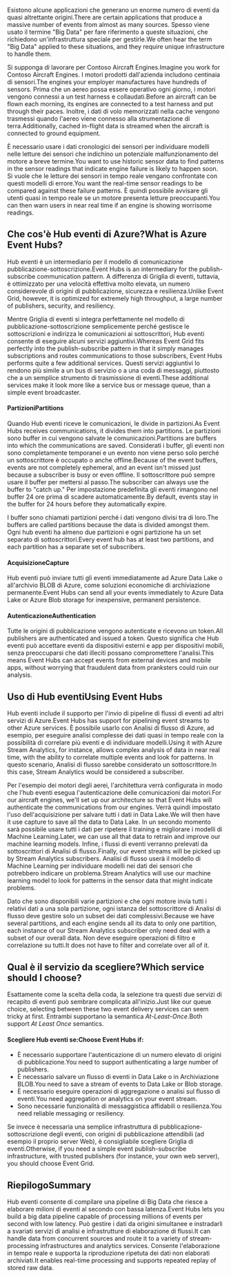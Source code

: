 <span data-ttu-id="0b2ab-101">Esistono alcune applicazioni che generano un enorme numero di eventi da quasi altrettante origini.</span><span class="sxs-lookup"><span data-stu-id="0b2ab-101">There are certain applications that produce a massive number of events from almost as many sources.</span></span> <span data-ttu-id="0b2ab-102">Spesso viene usato il termine "Big Data" per fare riferimento a queste situazioni, che richiedono un'infrastruttura speciale per gestirle.</span><span class="sxs-lookup"><span data-stu-id="0b2ab-102">We often hear the term "Big Data" applied to these situations, and they require unique infrastructure to handle them.</span></span>

<span data-ttu-id="0b2ab-103">Si supponga di lavorare per Contoso Aircraft Engines.</span><span class="sxs-lookup"><span data-stu-id="0b2ab-103">Imagine you work for Contoso Aircraft Engines.</span></span> <span data-ttu-id="0b2ab-104">I motori prodotti dall'azienda includono centinaia di sensori.</span><span class="sxs-lookup"><span data-stu-id="0b2ab-104">The engines your employer manufactures have hundreds of sensors.</span></span> <span data-ttu-id="0b2ab-105">Prima che un aereo possa essere operativo ogni giorno, i motori vengono connessi a un test harness e collaudati.</span><span class="sxs-lookup"><span data-stu-id="0b2ab-105">Before an aircraft can be flown each morning, its engines are connected to a test harness and put through their paces.</span></span> <span data-ttu-id="0b2ab-106">Inoltre, i dati di volo memorizzati nella cache vengono trasmessi quando l'aereo viene connesso alla strumentazione di terra.</span><span class="sxs-lookup"><span data-stu-id="0b2ab-106">Additionally, cached in-flight data is streamed when the aircraft is connected to ground equipment.</span></span>

<span data-ttu-id="0b2ab-107">È necessario usare i dati cronologici dei sensori per individuare modelli nelle letture dei sensori che indichino un potenziale malfunzionamento del motore a breve termine.</span><span class="sxs-lookup"><span data-stu-id="0b2ab-107">You want to use historic sensor data to find patterns in the sensor readings that indicate engine failure is likely to happen soon.</span></span> <span data-ttu-id="0b2ab-108">Si vuole che le letture dei sensori in tempo reale vengano confrontate con questi modelli di errore.</span><span class="sxs-lookup"><span data-stu-id="0b2ab-108">You want the real-time sensor readings to be compared against these failure patterns.</span></span> <span data-ttu-id="0b2ab-109">È quindi possibile avvisare gli utenti quasi in tempo reale se un motore presenta letture preoccupanti.</span><span class="sxs-lookup"><span data-stu-id="0b2ab-109">You can then warn users in near real time if an engine is showing worrisome readings.</span></span>

## <a name="what-is-azure-event-hubs"></a><span data-ttu-id="0b2ab-110">Che cos'è Hub eventi di Azure?</span><span class="sxs-lookup"><span data-stu-id="0b2ab-110">What is Azure Event Hubs?</span></span>
<span data-ttu-id="0b2ab-111">Hub eventi è un intermediario per il modello di comunicazione pubblicazione-sottoscrizione.</span><span class="sxs-lookup"><span data-stu-id="0b2ab-111">Event Hubs is an intermediary for the publish-subscribe communication pattern.</span></span> <span data-ttu-id="0b2ab-112">A differenza di Griglia di eventi, tuttavia, è ottimizzato per una velocità effettiva molto elevata, un numero considerevole di origini di pubblicazione, sicurezza e resilienza.</span><span class="sxs-lookup"><span data-stu-id="0b2ab-112">Unlike Event Grid, however, it is optimized for extremely high throughput, a large number of publishers, security, and resiliency.</span></span>

<span data-ttu-id="0b2ab-113">Mentre Griglia di eventi si integra perfettamente nel modello di pubblicazione-sottoscrizione semplicemente perché gestisce le sottoscrizioni e indirizza le comunicazioni ai sottoscrittori, Hub eventi consente di eseguire alcuni servizi aggiuntivi.</span><span class="sxs-lookup"><span data-stu-id="0b2ab-113">Whereas Event Grid fits perfectly into the publish-subscribe pattern in that it simply manages subscriptions and routes communications to those subscribers, Event Hubs performs quite a few additional services.</span></span> <span data-ttu-id="0b2ab-114">Questi servizi aggiuntivi lo rendono più simile a un bus di servizio o a una coda di messaggi, piuttosto che a un semplice strumento di trasmissione di eventi.</span><span class="sxs-lookup"><span data-stu-id="0b2ab-114">These additional services make it look more like a service bus or message queue, than a simple event broadcaster.</span></span>

#### <a name="partitions"></a><span data-ttu-id="0b2ab-115">Partizioni</span><span class="sxs-lookup"><span data-stu-id="0b2ab-115">Partitions</span></span>
<span data-ttu-id="0b2ab-116">Quando Hub eventi riceve le comunicazioni, le divide in partizioni.</span><span class="sxs-lookup"><span data-stu-id="0b2ab-116">As Event Hubs receives communications, it divides them into partitions.</span></span> <span data-ttu-id="0b2ab-117">Le partizioni sono buffer in cui vengono salvate le comunicazioni.</span><span class="sxs-lookup"><span data-stu-id="0b2ab-117">Partitions are buffers into which the communications are saved.</span></span> <span data-ttu-id="0b2ab-118">Considerati i buffer, gli eventi non sono completamente temporanei e un evento non viene perso solo perché un sottoscrittore è occupato o anche offline.</span><span class="sxs-lookup"><span data-stu-id="0b2ab-118">Because of the event buffers, events are not completely ephemeral, and an event isn't missed just because a subscriber is busy or even offline.</span></span> <span data-ttu-id="0b2ab-119">Il sottoscrittore può sempre usare il buffer per mettersi al passo.</span><span class="sxs-lookup"><span data-stu-id="0b2ab-119">The subscriber can always use the buffer to "catch up."</span></span> <span data-ttu-id="0b2ab-120">Per impostazione predefinita gli eventi rimangono nel buffer 24 ore prima di scadere automaticamente.</span><span class="sxs-lookup"><span data-stu-id="0b2ab-120">By default, events stay in the buffer for 24 hours before they automatically expire.</span></span>

<span data-ttu-id="0b2ab-121">I buffer sono chiamati partizioni perché i dati vengono divisi tra di loro.</span><span class="sxs-lookup"><span data-stu-id="0b2ab-121">The buffers are called partitions because the data is divided amongst them.</span></span> <span data-ttu-id="0b2ab-122">Ogni hub eventi ha almeno due partizioni e ogni partizione ha un set separato di sottoscrittori.</span><span class="sxs-lookup"><span data-stu-id="0b2ab-122">Every event hub has at least two partitions, and each partition has a separate set of subscribers.</span></span>

#### <a name="capture"></a><span data-ttu-id="0b2ab-123">Acquisizione</span><span class="sxs-lookup"><span data-stu-id="0b2ab-123">Capture</span></span>
<span data-ttu-id="0b2ab-124">Hub eventi può inviare tutti gli eventi immediatamente ad Azure Data Lake o all'archivio BLOB di Azure, come soluzioni economiche di archiviazione permanente.</span><span class="sxs-lookup"><span data-stu-id="0b2ab-124">Event Hubs can send all your events immediately to Azure Data Lake or Azure Blob storage for inexpensive, permanent persistence.</span></span>

#### <a name="authentication"></a><span data-ttu-id="0b2ab-125">Autenticazione</span><span class="sxs-lookup"><span data-stu-id="0b2ab-125">Authentication</span></span>
<span data-ttu-id="0b2ab-126">Tutte le origini di pubblicazione vengono autenticate e ricevono un token.</span><span class="sxs-lookup"><span data-stu-id="0b2ab-126">All publishers are authenticated and issued a token.</span></span> <span data-ttu-id="0b2ab-127">Questo significa che Hub eventi può accettare eventi da dispositivi esterni e app per dispositivi mobili, senza preoccuparsi che dati illeciti possano compromettere l'analisi.</span><span class="sxs-lookup"><span data-stu-id="0b2ab-127">This means Event Hubs can accept events from external devices and mobile apps, without worrying that fraudulent data from pranksters could ruin our analysis.</span></span> 

## <a name="using-event-hubs"></a><span data-ttu-id="0b2ab-128">Uso di Hub eventi</span><span class="sxs-lookup"><span data-stu-id="0b2ab-128">Using Event Hubs</span></span>
<span data-ttu-id="0b2ab-129">Hub eventi include il supporto per l'invio di pipeline di flussi di eventi ad altri servizi di Azure.</span><span class="sxs-lookup"><span data-stu-id="0b2ab-129">Event Hubs has support for pipelining event streams to other Azure services.</span></span> <span data-ttu-id="0b2ab-130">È possibile usarlo con Analisi di flusso di Azure, ad esempio, per eseguire analisi complesse dei dati quasi in tempo reale con la possibilità di correlare più eventi e di individuare modelli.</span><span class="sxs-lookup"><span data-stu-id="0b2ab-130">Using it with Azure Stream Analytics, for instance, allows complex analysis of data in near real time, with the ability to correlate multiple events and look for patterns.</span></span> <span data-ttu-id="0b2ab-131">In questo scenario, Analisi di flusso sarebbe considerato un sottoscrittore.</span><span class="sxs-lookup"><span data-stu-id="0b2ab-131">In this case, Stream Analytics would be considered a subscriber.</span></span>

<span data-ttu-id="0b2ab-132">Per l'esempio dei motori degli aerei, l'architettura verrà configurata in modo che l'hub eventi esegua l'autenticazione delle comunicazioni dai motori.</span><span class="sxs-lookup"><span data-stu-id="0b2ab-132">For our aircraft engines, we'll set up our architecture so that Event Hubs will authenticate the communications from our engines.</span></span> <span data-ttu-id="0b2ab-133">Verrà quindi impostato l'uso dell'acquisizione per salvare tutti i dati in Data Lake.</span><span class="sxs-lookup"><span data-stu-id="0b2ab-133">We will then have it use capture to save all the data to Data Lake.</span></span> <span data-ttu-id="0b2ab-134">In un secondo momento sarà possibile usare tutti i dati per ripetere il training e migliorare i modelli di Machine Learning.</span><span class="sxs-lookup"><span data-stu-id="0b2ab-134">Later, we can use all that data to retrain and improve our machine learning models.</span></span> <span data-ttu-id="0b2ab-135">Infine, i flussi di eventi verranno prelevati da sottoscrittori di Analisi di flusso.</span><span class="sxs-lookup"><span data-stu-id="0b2ab-135">Finally, our event streams will be picked up by Stream Analytics subscribers.</span></span> <span data-ttu-id="0b2ab-136">Analisi di flusso userà il modello di Machine Learning per individuare modelli nei dati dei sensori che potrebbero indicare un problema.</span><span class="sxs-lookup"><span data-stu-id="0b2ab-136">Stream Analytics will use our machine learning model to look for patterns in the sensor data that might indicate problems.</span></span>

<span data-ttu-id="0b2ab-137">Dato che sono disponibili varie partizioni e che ogni motore invia tutti i relativi dati a una sola partizione, ogni istanza del sottoscrittore di Analisi di flusso deve gestire solo un subset dei dati complessivi.</span><span class="sxs-lookup"><span data-stu-id="0b2ab-137">Because we have several partitions, and each engine sends all its data to only one partition, each instance of our Stream Analytics subscriber only need deal with a subset of our overall data.</span></span> <span data-ttu-id="0b2ab-138">Non deve eseguire operazioni di filtro e correlazione su tutti.</span><span class="sxs-lookup"><span data-stu-id="0b2ab-138">It does not have to filter and correlate over all of it.</span></span>

## <a name="which-service-should-i-choose"></a><span data-ttu-id="0b2ab-139">Qual è il servizio da scegliere?</span><span class="sxs-lookup"><span data-stu-id="0b2ab-139">Which service should I choose?</span></span>
<span data-ttu-id="0b2ab-140">Esattamente come la scelta della coda, la selezione tra questi due servizi di recapito di eventi può sembrare complicata all'inizio.</span><span class="sxs-lookup"><span data-stu-id="0b2ab-140">Just like our queue choice, selecting between these two event delivery services can seem tricky at first.</span></span> <span data-ttu-id="0b2ab-141">Entrambi supportano la semantica *At-Least-Once*.</span><span class="sxs-lookup"><span data-stu-id="0b2ab-141">Both support *At Least Once* semantics.</span></span>

#### <a name="choose-event-hubs-if"></a><span data-ttu-id="0b2ab-142">Scegliere Hub eventi se:</span><span class="sxs-lookup"><span data-stu-id="0b2ab-142">Choose Event Hubs if:</span></span>
- <span data-ttu-id="0b2ab-143">È necessario supportare l'autenticazione di un numero elevato di origini di pubblicazione.</span><span class="sxs-lookup"><span data-stu-id="0b2ab-143">You need to support authenticating a large number of publishers.</span></span>
- <span data-ttu-id="0b2ab-144">È necessario salvare un flusso di eventi in Data Lake o in Archiviazione BLOB.</span><span class="sxs-lookup"><span data-stu-id="0b2ab-144">You need to save a stream of events to Data Lake or Blob storage.</span></span>
- <span data-ttu-id="0b2ab-145">È necessario eseguire operazioni di aggregazione o analisi sul flusso di eventi.</span><span class="sxs-lookup"><span data-stu-id="0b2ab-145">You need aggregation or analytics on your event stream.</span></span>
- <span data-ttu-id="0b2ab-146">Sono necessarie funzionalità di messaggistica affidabili o resilienza.</span><span class="sxs-lookup"><span data-stu-id="0b2ab-146">You need reliable messaging or resiliency.</span></span>  

<span data-ttu-id="0b2ab-147">Se invece è necessaria una semplice infrastruttura di pubblicazione-sottoscrizione degli eventi, con origini di pubblicazione attendibili (ad esempio il proprio server Web), è consigliabile scegliere Griglia di eventi.</span><span class="sxs-lookup"><span data-stu-id="0b2ab-147">Otherwise, if you need a simple event publish-subscribe infrastructure, with trusted publishers (for instance, your own web server), you should choose Event Grid.</span></span>

## <a name="summary"></a><span data-ttu-id="0b2ab-148">Riepilogo</span><span class="sxs-lookup"><span data-stu-id="0b2ab-148">Summary</span></span>
<span data-ttu-id="0b2ab-149">Hub eventi consente di compilare una pipeline di Big Data che riesce a elaborare milioni di eventi al secondo con bassa latenza.</span><span class="sxs-lookup"><span data-stu-id="0b2ab-149">Event Hubs lets you build a big data pipeline capable of processing millions of events per second with low latency.</span></span> <span data-ttu-id="0b2ab-150">Può gestire i dati da origini simultanee e instradarli a svariati servizi di analisi e infrastrutture di elaborazione di flussi.</span><span class="sxs-lookup"><span data-stu-id="0b2ab-150">It can handle data from concurrent sources and route it to a variety of stream-processing infrastructures and analytics services.</span></span> <span data-ttu-id="0b2ab-151">Consente l'elaborazione in tempo reale e supporta la riproduzione ripetuta dei dati non elaborati archiviati.</span><span class="sxs-lookup"><span data-stu-id="0b2ab-151">It enables real-time processing and supports repeated replay of stored raw data.</span></span> 
